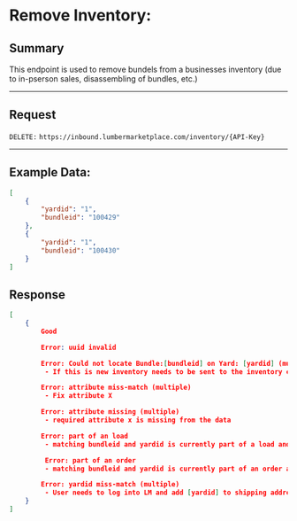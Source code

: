 # Remove Inventory:

## Summary

This endpoint is used to remove bundels from a businesses inventory (due to in-pserson sales, disassembling of bundles, etc.)

---

## Request

`DELETE:` `https://inbound.lumbermarketplace.com/inventory/{API-Key}`

---

## Example Data:

```json
[
    {
        "yardid": "1",
        "bundleid": "100429"
    },
    {
        "yardid": "1",
        "bundleid": "100430"
    }
]
```

## Response

```json
[
    {
        Good

        Error: uuid invalid

        Error: Could not locate Bundle:[bundleid] on Yard: [yardid] (multiple)
         - If this is new inventory needs to be sent to the inventory endpoint

        Error: attribute miss-match (multiple)
         - Fix attribute X

        Error: attribute missing (multiple)
         - required attribute x is missing from the data

        Error: part of an load
         - matching bundleid and yardid is currently part of a load and cannot be updated

         Error: part of an order
         - matching bundleid and yardid is currently part of an order and cannot be updated

        Error: yardid miss-match (multiple)
         - User needs to log into LM and add [yardid] to shipping address
    }
]
```
